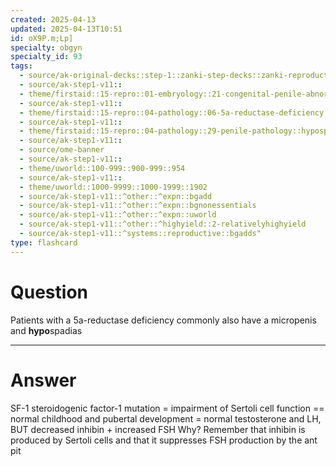 ```yaml
---
created: 2025-04-13
updated: 2025-04-13T10:51
id: oX9P.m;Lp]
specialty: obgyn
specialty_id: 93
tags:
  - source/ak-original-decks::step-1::zanki-step-decks::zanki-reproductive::reproductive-pathology
  - source/ak-step1-v11::
  - theme/firstaid::15-repro::01-embryology::21-congenital-penile-abnormalities::hypospadias
  - source/ak-step1-v11::
  - theme/firstaid::15-repro::04-pathology::06-5a-reductase-deficiency
  - source/ak-step1-v11::
  - theme/firstaid::15-repro::04-pathology::29-penile-pathology::hypospadias
  - source/ak-step1-v11::
  - source/ome-banner
  - source/ak-step1-v11::
  - theme/uworld::100-999::900-999::954
  - source/ak-step1-v11::
  - theme/uworld::1000-9999::1000-1999::1902
  - source/ak-step1-v11::^other::^expn::bgadd
  - source/ak-step1-v11::^other::^expn::bgnonessentials
  - source/ak-step1-v11::^other::^expn::uworld
  - source/ak-step1-v11::^other::^highyield::2-relativelyhighyield
  - source/ak-step1-v11::^systems::reproductive::bgadds"
type: flashcard
---
```


# Question
Patients with a 5a-reductase deficiency commonly also have a micropenis and **hypo**spadias

---

# Answer
SF-1 steroidogenic factor-1 mutation = impairment of Sertoli cell function == normal childhood and pubertal development = normal testosterone and LH, BUT decreased inhibin + increased FSH Why? Remember that inhibin is produced by Sertoli cells and that it suppresses FSH production by the ant pit